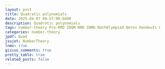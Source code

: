 ```yaml
---
layout: post
title: Quadratic polynomials
date: 2025-04-07 08:57:00-0400
description: Quadratic polynomials
tags: number-theory Pre-RMO IOQM RMO INMO MathOlympiad Notes Handouts LectureNotes
categories: number-theory
jpdf: Quad
jsujet: NumberTheory
lnmo: true
giscus_comments: true
pretty_table: true
related_posts: false
---
```

